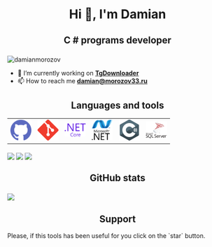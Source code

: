 <h1 align="center">Hi 👋, I'm Damian</h1>
<h2 align="center">C # programs developer</h3>

<img align="middle" src="https://komarev.com/ghpvc/?username=damianmorozov&label=Profile%20views&color=0e75b6&style=flat" alt="damianmorozov" />

- 🌱 I’m currently working on **[TgDownloader](https://github.com/DamianMorozov/TgDownloader)**
- 📫 How to reach me **damian@morozov33.ru**

<h2 align="middle">Languages and tools</h3>
<table>
  <tr>
    <td><img width ='48px' src ='Svg/github.svg' /></td>
    <td><img width ='48px' src ='Svg/git.svg' /></td>
    <td><img width ='48px' src ='Svg/ms-net-core.svg' /></td>
    <td><img width ='48px' src ='Svg/ms-net.svg' /></td>
    <td><img width ='48px' src ='Svg/csharp.svg' /></td>
    <td><img width ='48px' src ='Svg/ms-sql-server.svg' /></td>
  </tr>
</table>

<img align="middle" src="https://github-profile-trophy.vercel.app/?username=damianmorozov&row=1&column=8&no-bg=true&no-frame=true" />

<img align="middle" src="https://github-readme-streak-stats.herokuapp.com?user=damianmorozov&theme=dark&border=9F18DD&fire=BFDD1C&stroke=B8B3DD&ring=DDDDDD" />

<img align="middle" src="https://github-readme-stats.vercel.app/api?username=damianmorozov&show_icons=true&locale=en&theme=dark" />

<h2 align="middle">GitHub stats</h3>
<img align="middle" src="https://metrics.lecoq.io/damianmorozov" />

<h2 align="middle">Support</h3>
<p><p>Please, if this tools has been useful for you click on the `star` button.</p></p>
